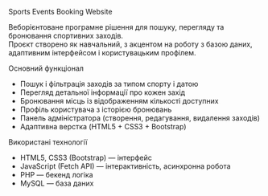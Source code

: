 Sports Events Booking Website

Веборієнтоване програмне рішення для пошуку, перегляду та бронювання спортивних заходів.  
Проєкт створено як навчальний, з акцентом на роботу з базою даних, адаптивним інтерфейсом і користувацьким профілем.

Основний функціонал

- Пошук і фільтрація заходів за типом спорту і датою
- Перегляд детальної інформації про кожен захід  
- Бронювання місць із відображенням кількості доступних  
- Профіль користувача з історією бронювань  
- Панель адміністратора (створення, редагування, видалення заходів)  
- Адаптивна верстка (HTML5 + CSS3 + Bootstrap)

Використані технології

- HTML5, CSS3 (Bootstrap) — інтерфейс  
- JavaScript (Fetch API) — інтерактивність, асинхронна робота  
- PHP — бекенд логіка  
- MySQL — база даних  

